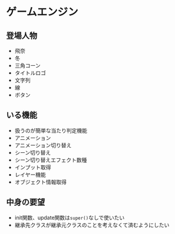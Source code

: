 # ゲームエンジン

## 登場人物

- 飛奈
- 冬
- 三角コーン
- タイトルロゴ
- 文字列
- 線
- ボタン

## いる機能

- 扱うのが簡単な当たり判定機能
- アニメーション
- アニメーション切り替え
- シーン切り替え
- シーン切り替えエフェクト数種
- インプット取得
- レイヤー機能
- オブジェクト情報取得

## 中身の要望

- init関数、update関数は`super()`なしで使いたい
- 継承先クラスが継承元クラスのことを考えなくて済むようにしたい
